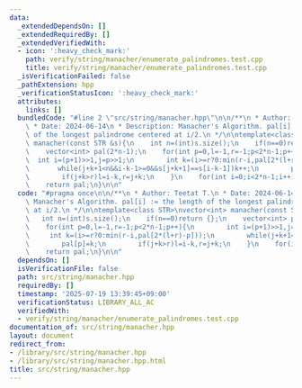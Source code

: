 ```yaml
---
data:
  _extendedDependsOn: []
  _extendedRequiredBy: []
  _extendedVerifiedWith:
  - icon: ':heavy_check_mark:'
    path: verify/string/manacher/enumerate_palindromes.test.cpp
    title: verify/string/manacher/enumerate_palindromes.test.cpp
  _isVerificationFailed: false
  _pathExtension: hpp
  _verificationStatusIcon: ':heavy_check_mark:'
  attributes:
    links: []
  bundledCode: "#line 2 \"src/string/manacher.hpp\"\n\n/**\n * Author: Teetat T.\n\
    \ * Date: 2024-06-14\n * Description: Manacher's Algorithm. pal[i] := the length\
    \ of the longest palindrome centered at i/2.\n */\n\ntemplate<class STR>\nvector<int>\
    \ manacher(const STR &s){\n    int n=(int)s.size();\n    if(n==0)return {};\n\
    \    vector<int> pal(2*n-1);\n    for(int p=0,l=-1,r=-1;p<2*n-1;p++){\n      \
    \  int i=(p+1)>>1,j=p>>1;\n        int k=(i>=r?0:min(r-i,pal[2*(l+r)-p]));\n \
    \       while(j+k+1<n&&i-k-1>=0&&s[j+k+1]==s[i-k-1])k++;\n        pal[p]=k;\n\
    \        if(j+k>r)l=i-k,r=j+k;\n    }\n    for(int i=0;i<2*n-1;i++)pal[i]=pal[i]<<1|(i&1^1);\n\
    \    return pal;\n}\n\n"
  code: "#pragma once\n\n/**\n * Author: Teetat T.\n * Date: 2024-06-14\n * Description:\
    \ Manacher's Algorithm. pal[i] := the length of the longest palindrome centered\
    \ at i/2.\n */\n\ntemplate<class STR>\nvector<int> manacher(const STR &s){\n \
    \   int n=(int)s.size();\n    if(n==0)return {};\n    vector<int> pal(2*n-1);\n\
    \    for(int p=0,l=-1,r=-1;p<2*n-1;p++){\n        int i=(p+1)>>1,j=p>>1;\n   \
    \     int k=(i>=r?0:min(r-i,pal[2*(l+r)-p]));\n        while(j+k+1<n&&i-k-1>=0&&s[j+k+1]==s[i-k-1])k++;\n\
    \        pal[p]=k;\n        if(j+k>r)l=i-k,r=j+k;\n    }\n    for(int i=0;i<2*n-1;i++)pal[i]=pal[i]<<1|(i&1^1);\n\
    \    return pal;\n}\n\n"
  dependsOn: []
  isVerificationFile: false
  path: src/string/manacher.hpp
  requiredBy: []
  timestamp: '2025-07-19 13:39:45+09:00'
  verificationStatus: LIBRARY_ALL_AC
  verifiedWith:
  - verify/string/manacher/enumerate_palindromes.test.cpp
documentation_of: src/string/manacher.hpp
layout: document
redirect_from:
- /library/src/string/manacher.hpp
- /library/src/string/manacher.hpp.html
title: src/string/manacher.hpp
---
```

